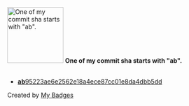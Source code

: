 <img src="https://my-badges.github.io/my-badges/ab-commit.png" alt="One of my commit sha starts with &quot;ab&quot;." title="One of my commit sha starts with &quot;ab&quot;." width="128">
<strong>One of my commit sha starts with &quot;ab&quot;.</strong>
<br><br>

- <a href="https://github.com/gmuloc/avd/commit/ab95223ae6e2562e18a4ece87cc01e8da4dbb5dd"><strong>ab</strong>95223ae6e2562e18a4ece87cc01e8da4dbb5dd</a>


Created by <a href="https://github.com/my-badges/my-badges">My Badges</a>
